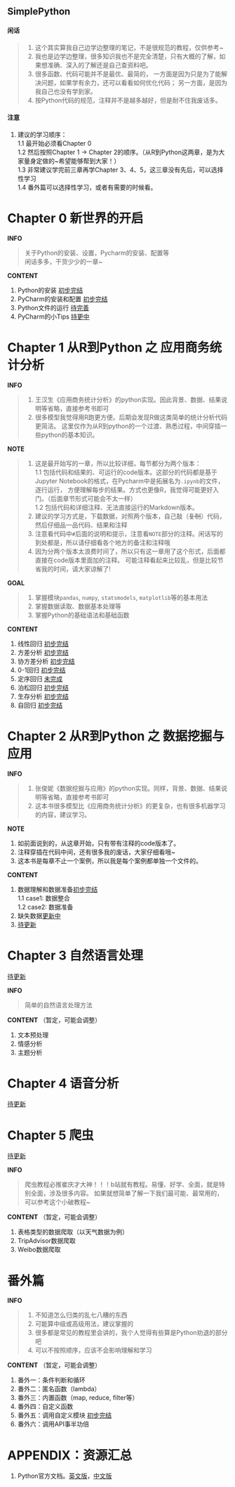 SimplePython
----

#### 闲话
>1. 这个其实算我自己边学边整理的笔记，不是很规范的教程，仅供参考~  
>2. 我也是边学边整理，很多知识我也不是完全清楚，只有大概的了解，如果想准确、深入的了解还是自己查资料吧。  
>3. 很多函数、代码可能并不是最优、最简的，
>一方面是因为只是为了能解决问题，如果学有余力，还可以看看如何优化代码；
>另一方面，是因为我自己也没有学到家。  
>4. 按Python代码的规范，注释并不是越多越好，但是耐不住我废话多。


#### 注意
1. 建议的学习顺序：  
1.1 最开始必须看Chapter 0  
1.2 然后按照Chapter 1 → Chapter 2的顺序。（从R到Python这两章，是为大家量身定做的~希望能够帮到大家！）  
1.3 非常建议学完前三章再学Chapter 3、4、5，这三章没有先后，可以选择性学习  
1.4 番外篇可以选择性学习，或者有需要的时候看。  

# Chapter 0 新世界的开启
**INFO**
> 关于Python的安装、设置，Pycharm的安装、配置等  
> 闲话多多，干货少少的一章~

**CONTENT**
1. Python的安装 [初步完结](https://github.com/git-wy/SimplePython/blob/master/Chapter%200%20%E6%96%B0%E4%B8%96%E7%95%8C%E7%9A%84%E5%BC%80%E5%90%AF/CH%200_0%20Python%E7%9A%84%E5%AE%89%E8%A3%85.md)
2. PyCharm的安装和配置 [初步完结](https://github.com/git-wy/SimplePython/blob/master/Chapter%200%20%E6%96%B0%E4%B8%96%E7%95%8C%E7%9A%84%E5%BC%80%E5%90%AF/CH%200_1%20PyCharm%E7%9A%84%E5%AE%89%E8%A3%85%E5%92%8C%E9%85%8D%E7%BD%AE.md)
3. Python文件的运行 [待完善]()
4. PyCharm的小Tips [持更中]()

# Chapter 1 从R到Python 之 应用商务统计分析

**INFO**
>1. 王汉生《应用商务统计分析》的python实现。因此背景、数据、结果说明等省略，直接参考书即可
>2. 很多模型我觉得用R跑更方便。后期会发现R做这类简单的统计分析代码更简洁。
>这里仅作为从R到python的一个过渡、熟悉过程，中间穿插一些python的基本知识。


**NOTE** 
>1. 这是最开始写的一章，所以比较详细，每节都分为两个版本：  
>1.1 包括代码和结果的、可运行的code版本。这部分的代码都是基于Jupyter Notebook的格式，在Pycharm中是拓展名为`.ipynb`的文件，逐行运行，
>方便理解每步的结果。方式也更像R，我觉得可能更好入门。（后面章节形式可能会不太一样）  
>1.2 包括代码和详细注释、无法直接运行的Markdown版本。  
>2. 建议的学习方式是，下载数据，对照两个版本，自己敲（~~复制~~）代码，然后仔细品一品代码、结果和注释
>3. 注意看代码中`#`后面的说明和提示，注意看`NOTE`部分的注释。闲话写的到处都是，所以请仔细看各个地方的备注和注释哦
>4. 因为分两个版本太浪费时间了，所以只有这一章用了这个形式，后面都直接在code版本里面加的注释。
>可能注释看起来比较乱，但是比较节省我的时间，请大家谅解了!


**GOAL**
>1. 掌握模块`pandas`, `numpy`, `statsmodels`, `matplotlib`等的基本用法
>2. 掌握数据读取、数据基本处理等
>3. 掌握Python的基础语法和基础函数


**CONTENT**
1. 线性回归 [初步完结](https://github.com/git-wy/SimplePython/tree/master/Chapter%201%20%E4%BB%8ER%E5%88%B0Python%20%E4%B9%8B%20%E5%BA%94%E7%94%A8%E5%95%86%E5%8A%A1%E7%BB%9F%E8%AE%A1%E5%88%86%E6%9E%90/CH%201_1%20%E7%BA%BF%E6%80%A7%E5%9B%9E%E5%BD%92)
2. 方差分析 [初步完结](https://github.com/git-wy/SimplePython/tree/master/Chapter%201%20%E4%BB%8ER%E5%88%B0Python%20%E4%B9%8B%20%E5%BA%94%E7%94%A8%E5%95%86%E5%8A%A1%E7%BB%9F%E8%AE%A1%E5%88%86%E6%9E%90/CH%201_2%20%E6%96%B9%E5%B7%AE%E5%88%86%E6%9E%90)
3. 协方差分析 [初步完结](https://github.com/git-wy/SimplePython/tree/master/Chapter%201%20%E4%BB%8ER%E5%88%B0Python%20%E4%B9%8B%20%E5%BA%94%E7%94%A8%E5%95%86%E5%8A%A1%E7%BB%9F%E8%AE%A1%E5%88%86%E6%9E%90/CH%201_3%20%E5%8D%8F%E6%96%B9%E5%B7%AE%E5%88%86%E6%9E%90)
4. 0-1回归 [初步完结](https://github.com/git-wy/SimplePython/tree/master/Chapter%201%20%E4%BB%8ER%E5%88%B0Python%20%E4%B9%8B%20%E5%BA%94%E7%94%A8%E5%95%86%E5%8A%A1%E7%BB%9F%E8%AE%A1%E5%88%86%E6%9E%90/CH%201_4%200-1%E5%9B%9E%E5%BD%92)
5. 定序回归 [未完成](https://github.com/git-wy/SimplePython/tree/master/Chapter%201%20%E4%BB%8ER%E5%88%B0Python%20%E4%B9%8B%20%E5%BA%94%E7%94%A8%E5%95%86%E5%8A%A1%E7%BB%9F%E8%AE%A1%E5%88%86%E6%9E%90/CH%201_5%20%E5%AE%9A%E5%BA%8F%E5%9B%9E%E5%BD%92)
6. 泊松回归 [初步完结](https://github.com/git-wy/SimplePython/tree/master/Chapter%201%20%E4%BB%8ER%E5%88%B0Python%20%E4%B9%8B%20%E5%BA%94%E7%94%A8%E5%95%86%E5%8A%A1%E7%BB%9F%E8%AE%A1%E5%88%86%E6%9E%90/CH%201_6%20%E6%B3%8A%E6%9D%BE%E5%9B%9E%E5%BD%92)
7. 生存分析 [初步完结](https://github.com/git-wy/SimplePython/tree/master/Chapter%201%20%E4%BB%8ER%E5%88%B0Python%20%E4%B9%8B%20%E5%BA%94%E7%94%A8%E5%95%86%E5%8A%A1%E7%BB%9F%E8%AE%A1%E5%88%86%E6%9E%90/CH%201_7%20%E7%94%9F%E5%AD%98%E5%88%86%E6%9E%90)
8. 自回归 [初步完结](https://github.com/git-wy/SimplePython/tree/master/Chapter%201%20%E4%BB%8ER%E5%88%B0Python%20%E4%B9%8B%20%E5%BA%94%E7%94%A8%E5%95%86%E5%8A%A1%E7%BB%9F%E8%AE%A1%E5%88%86%E6%9E%90/CH%201_8%20%E8%87%AA%E5%9B%9E%E5%BD%92)


# Chapter 2 从R到Python 之 数据挖掘与应用
**INFO**
>1. 张俊妮《数据挖掘与应用》的python实现。同样，背景、数据、结果说明等省略，直接参考书即可
>2. 这本书很多模型比《应用商务统计分析》的更复杂，也有很多机器学习的内容，建议学习。


**NOTE**
1. 如前面说到的，从这章开始，只有带有注释的code版本了。
2. 注释穿插在代码中间，还有很多我的废话，大家仔细看哦~
3. 这本书是每章不止一个案例，所以我是每个案例都单独一个文件的。

**CONTENT**
1. 数据理解和数据准备[初步完结](https://github.com/git-wy/SimplePython/tree/master/Chapter%202%20%E4%BB%8ER%E5%88%B0Python%20%E4%B9%8B%20%E6%95%B0%E6%8D%AE%E6%8C%96%E6%8E%98%E4%B8%8E%E5%BA%94%E7%94%A8/CH%202_2%20%E6%95%B0%E6%8D%AE%E7%90%86%E8%A7%A3%E5%92%8C%E6%95%B0%E6%8D%AE%E5%87%86%E5%A4%87)  
1.1 case1: 数据整合  
1.2 case2: 数据准备  
2. 缺失数据[更新中](https://github.com/git-wy/SimplePython/tree/master/Chapter%202%20%E4%BB%8ER%E5%88%B0Python%20%E4%B9%8B%20%E6%95%B0%E6%8D%AE%E6%8C%96%E6%8E%98%E4%B8%8E%E5%BA%94%E7%94%A8/CH%202_3%20%E7%BC%BA%E5%A4%B1%E6%95%B0%E6%8D%AE)  
3. [待更新]()  


# Chapter 3 自然语言处理
[待更新]()

**INFO**
>简单的自然语言处理方法

**CONTENT**
（暂定，可能会调整）
1. 文本预处理
2. 情感分析
3. 主题分析

# Chapter 4 语音分析

[待更新]()

# Chapter 5 爬虫
[待更新]()

**INFO**
>爬虫教程必推崔庆才大神！！！b站就有教程。易懂、好学、全面，就是特别全面，涉及很多内容。
>如果就想简单了解一下我们最可能、最常用的，可以参考这个小破教程~  

**CONTENT** 
（暂定，可能会调整）
1. 表格类型的数据爬取（以天气数据为例）
2. TripAdvisor数据爬取
3. Weibo数据爬取

# 番外篇
**INFO**
>1. 不知道怎么归类的乱七八糟的东西
>2. 可能算中级或高级用法，建议掌握的
>3. 很多都是常见的教程里会讲的，我个人觉得有些算是Python劝退的部分吧
>4. 可以不按照顺序，应该不会影响理解和学习

**CONTENT**
（暂定，可能会调整）

1. 番外一：条件判断和循环
2. 番外二：匿名函数（lambda）
2. 番外三：内置函数（map, reduce, filter等）
3. 番外四：自定义函数
4. 番外五：调用自定义模块 [初步完结](https://github.com/git-wy/SimplePython/blob/master/%E7%95%AA%E5%A4%96%E7%AF%87/%E7%95%AA%E5%A4%96%E4%BA%94%20%E8%B0%83%E7%94%A8%E8%87%AA%E5%AE%9A%E4%B9%89%E6%A8%A1%E5%9D%97.md)
3. 番外六：调用API事半功倍

# APPENDIX：资源汇总

1. Python官方文档。[英文版](https://docs.python.org/3/tutorial/)，[中文版](https://docs.python.org/zh-cn/3/tutorial/index.html)